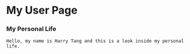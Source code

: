 # My User Page
### My Personal Life
    Hello, my name is Harry Tang and this is a look inside my personal life.